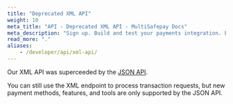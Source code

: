 ```yaml
---
title: "Deprecated XML API"
weight: 10
meta_title: "API - Deprecated XML API - MultiSafepay Docs"
meta_description: "Sign up. Build and test your payments integration. Explore our products and services. Use our API Reference, SDKs, and wrappers. Get support."
read_more: "."
aliases:
    - /developer/api/xml-api/
---
```


Our XML API was superceeded by the [JSON API](/api).

You can still use the XML endpoint to process transaction requests, but new payment methods, features, and tools are only supported by the JSON API.

